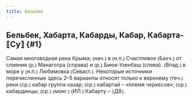 ```yaml
---
title: Бельбек
---
```

## Бельбек, Хабарта, Кабарды, Кабар, Кабарта-⟦Су⟧ {#1}

Самая многоводная река Крыма; ⦅нач.⦆ в ⦅н.п.⦆ Счастливое ⦅Бахч.⦆ от слияния ⦅р.⦆ Манаготра (справа) и ⦅р.⦆ Биюк-Узенбаш (слева). ⦅Впад.⦆ в море у ⦅н.п.⦆ Любимовка ⦅Севаст.⦆. Некоторые источники перечисленные здесь 2–5 варианты относят только к верхнему ⦅теч.⦆ реки ⦅ср.⦆ кабар группа хазар; ⦅ср.⦆ кабартай – «племя черкесов»; ⦅ср.⦆ кабардинцы; ⦅ср.⦆ ⦅монг.⦆ ⦅ИЛ.⦆ Кабарту – ⦃Д8⦄.
